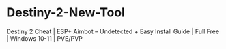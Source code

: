 # Destiny-2-New-Tool
Destiny 2  Cheat | ESP+ Aimbot – Undetected + Easy Install Guide | Full Free | Windows 10-11 | PVE/PVP
